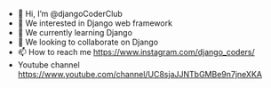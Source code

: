 - 👋 Hi, I’m @djangoCoderClub
- 👀 We interested in Django web framework
- 🌱 We currently learning Django
- 💞️ We looking to collaborate on Django
- 📫 How to reach me https://www.instagram.com/django_coders/ 
-  Youtube channel https://www.youtube.com/channel/UC8sjaJJNTbGMBe9n7jneXKA
